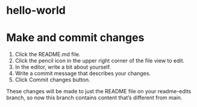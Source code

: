 # hello-world

# Make and commit changes
1. Click the README.md file.
2. Click the pencil icon in the upper right corner of the file view to edit.
3. In the editor, write a bit about yourself.
4. Write a commit message that describes your changes.
5. Click Commit changes button.

These changes will be made to just the README file on your readme-edits branch, so now this branch contains content that’s different from main.

